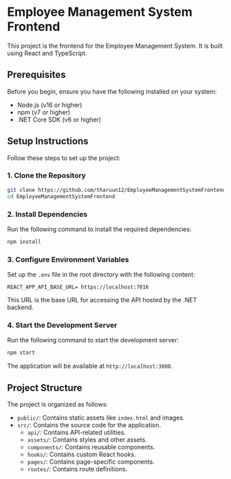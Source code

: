 # Employee Management System Frontend

This project is the frontend for the Employee Management System. It is built using React and TypeScript.

## Prerequisites

Before you begin, ensure you have the following installed on your system:

- Node.js (v16 or higher)
- npm (v7 or higher)
- .NET Core SDK (v6 or higher)

## Setup Instructions

Follow these steps to set up the project:

### 1. Clone the Repository

```bash
git clone https://github.com/tharuun12/EmployeeManagementSystemFrontend.git
cd EmployeeManagementSystemFrontend
```

### 2. Install Dependencies

Run the following command to install the required dependencies:

```bash
npm install
```

### 3. Configure Environment Variables

Set up the `.env` file in the root directory with the following content:

```properties
REACT_APP_API_BASE_URL= https://localhost:7016
```

This URL is the base URL for accessing the API hosted by the .NET backend.

### 4. Start the Development Server

Run the following command to start the development server:

```bash
npm start
```

The application will be available at `http://localhost:3000`.

## Project Structure

The project is organized as follows:

- `public/`: Contains static assets like `index.html` and images.
- `src/`: Contains the source code for the application.
  - `api/`: Contains API-related utilities.
  - `assets/`: Contains styles and other assets.
  - `components/`: Contains reusable components.
  - `hooks/`: Contains custom React hooks.
  - `pages/`: Contains page-specific components.
  - `routes/`: Contains route definitions.

